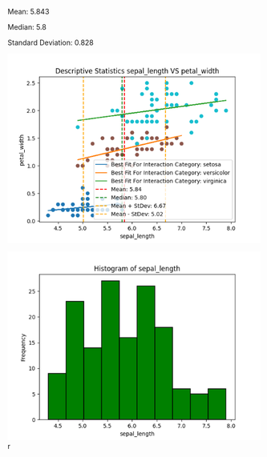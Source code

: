 Mean: 5.843 
 
 
Median: 5.8 
 
 
Standard Deviation: 0.828 
 
 

![Visualization](visualization.png)

![Viz](visualization_hist.png)
r
